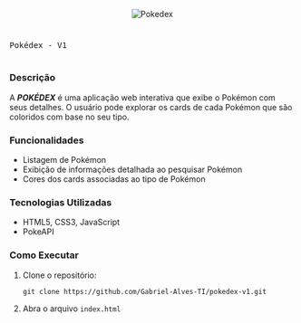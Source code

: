 

<div align="center">

![Pokedex](https://static.wikia.nocookie.net/tkoc/images/4/4b/Pok%C3%A9dex_logo.png/revision/latest?cb=20200623145208&path-prefix=pt-br)

</div>

#

<kbd>Pokédex - V1</kbd>

#

**<h3>Descrição</h3>**

A ***POKÉDEX*** é uma aplicação web interativa que exibe o Pokémon com seus detalhes. O usuário pode explorar os cards de cada Pokémon que são coloridos com base no seu tipo.

**<h3>Funcionalidades</h3>**

<ul>
    <li>Listagem de Pokémon</li>
    <li>Exibição de informações detalhada ao pesquisar Pokémon</li>
    <li>Cores dos cards associadas ao tipo de Pokémon</li>
</ul>

**<h3>Tecnologias Utilizadas</h3>**

<ul>
    <li>HTML5, CSS3, JavaScript</li>
    <li>PokeAPI</li>
</ul>

**<h3>Como Executar</h3>**

1. Clone o repositório:

    `git clone https://github.com/Gabriel-Alves-TI/pokedex-v1.git`

2. Abra o arquivo `index.html`

#
